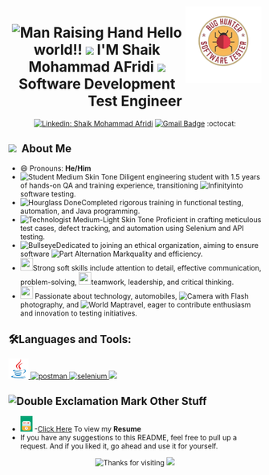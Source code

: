 <div align="center">

# <img src="raf_360x360_075_t_fafafa_ca443f4786-removebg-preview.png" width="30%" align='right'/><br> <img src="https://raw.githubusercontent.com/Tarikul-Islam-Anik/Animated-Fluent-Emojis/master/Emojis/People/Man%20Raising%20Hand.png" alt="Man Raising Hand" width="30"/> Hello world!!&nbsp;<img src="https://github.com/TheDudeThatCode/TheDudeThatCode/blob/master/Assets/Earth.gif" width="24px"> I'M Shaik Mohammad AFridi  <img src="https://user-images.githubusercontent.com/74038190/216122041-518ac897-8d92-4c6b-9b3f-ca01dcaf38ee.png" width="30" /> Software Development Test Engineer  
[![Linkedin: Shaik Mohammad Afridi](https://img.shields.io/badge/-Shaik_Mohammad_Afridi-blue?style=flat-square&logo=Linkedin&logoColor=white&link=https://www.linkedin.com/in/shaik-mohammad-afridi-4fa053206/)](https://www.linkedin.com/in/shaik-mohammad-afridi-4fa053206/) [![Gmail Badge](https://img.shields.io/badge/-afridi.shaik20497@gmail.com-c14438?style=flat-square&logo=Gmail&logoColor=white&link=mailto:afridi.shaik20497@gmail.com)](mailto:afridi.shaik20497@gmail.com) :octocat:

<div align="left">
 
## <img src="https://github.com/Anmol-Baranwal/Cool-GIFs-For-GitHub/assets/74038190/4503d891-510a-4ebd-94c4-ef8958a2e8d4" width="40">&nbsp; About Me
- 😄 Pronouns: **He/Him**
- <img src="https://raw.githubusercontent.com/Tarikul-Islam-Anik/Animated-Fluent-Emojis/master/Emojis/People%20with%20professions/Student%20Medium%20Skin%20Tone.png" alt="Student Medium Skin Tone" width="25" height="25" /> Diligent engineering student with 1.5 years of hands-on QA and training experience, transitioning <img src="https://raw.githubusercontent.com/Tarikul-Islam-Anik/Animated-Fluent-Emojis/master/Emojis/Symbols/Infinity.png" alt="Infinity" width="25" height="25" />into software testing.
- <img src="https://raw.githubusercontent.com/Tarikul-Islam-Anik/Animated-Fluent-Emojis/master/Emojis/Travel%20and%20places/Hourglass%20Done.png" alt="Hourglass Done" width="25" height="25" />Completed rigorous training in functional testing, automation, and Java programming.
- <img src="https://raw.githubusercontent.com/Tarikul-Islam-Anik/Animated-Fluent-Emojis/master/Emojis/People%20with%20professions/Technologist%20Medium-Light%20Skin%20Tone.png" alt="Technologist Medium-Light Skin Tone" width="25" height="25" /> Proficient in crafting meticulous test cases, defect tracking, and automation using Selenium and API testing.
- <img src="https://raw.githubusercontent.com/Tarikul-Islam-Anik/Animated-Fluent-Emojis/master/Emojis/Activities/Bullseye.png" alt="Bullseye" width="25" height="25" />Dedicated to joining an ethical organization, aiming to ensure software <img src="https://raw.githubusercontent.com/Tarikul-Islam-Anik/Animated-Fluent-Emojis/master/Emojis/Symbols/Part%20Alternation%20Mark.png" alt="Part Alternation Mark" width="25" height="25" />quality and efficiency.
- <img src="https://user-images.githubusercontent.com/74038190/212284087-bbe7e430-757e-4901-90bf-4cd2ce3e1852.gif" width="25" height="25" />Strong soft skills include attention to detail, effective communication, problem-solving, <img src="https://github.com/Anmol-Baranwal/Cool-GIFs-For-GitHub/assets/74038190/bba47def-6b97-4489-9433-fbff5b588031" width="25" height="25" />teamwork, leadership, and critical thinking.
- <img src="https://github.com/Anmol-Baranwal/Cool-GIFs-For-GitHub/assets/74038190/fa83eeb9-f4e2-4d85-93f0-688af11babf8" width="25" height="25" /> Passionate about technology, automobiles, <img src="https://raw.githubusercontent.com/Tarikul-Islam-Anik/Animated-Fluent-Emojis/master/Emojis/Objects/Camera%20with%20Flash.png" alt="Camera with Flash" width="25" height="25" />photography, and <img src="https://raw.githubusercontent.com/Tarikul-Islam-Anik/Animated-Fluent-Emojis/master/Emojis/Travel%20and%20places/World%20Map.png" alt="World Map" width="25" height="25" />travel, eager to contribute enthusiasm and innovation to testing initiatives.
## 🛠Languages and Tools:</h3>
<p align="left"> <a href="https://www.java.com" target="_blank" rel="noreferrer"> <img src="https://raw.githubusercontent.com/devicons/devicon/master/icons/java/java-original.svg" alt="java" width="40" height="40"/> </a> <a href="https://postman.com" target="_blank" rel="noreferrer"> <img src="https://www.vectorlogo.zone/logos/getpostman/getpostman-icon.svg" alt="postman" width="40" height="40"/> </a> <a href="https://www.selenium.dev" target="_blank" rel="noreferrer"> <img src="https://raw.githubusercontent.com/detain/svg-logos/780f25886640cef088af994181646db2f6b1a3f8/svg/selenium-logo.svg" alt="selenium" width="40" height="40"/> <img src = 'https://github.com/MarikIshtar007/MarikIshtar007/blob/master/images/git.svg' width='30'/> </a> </p> 
<div align="left">

## <img src="https://raw.githubusercontent.com/Tarikul-Islam-Anik/Animated-Fluent-Emojis/master/Emojis/Symbols/Double%20Exclamation%20Mark.png" alt="Double Exclamation Mark" width="25" height="25" /> Other Stuff 
 - <img src="0_gFds75KHb2WzvGJN-_online-video-cutter.com_.gif" width="5%"/> -[Click Here](https://drive.google.com/file/d/1nZ1u1vrr3EdpM4VOeVZq-9Bl7m32Nw2l/view?usp=sharing) To view my **Resume**
  - If you have any suggestions to this README, feel free to pull up a request. And if you liked it, go ahead and use it for yourself.

 <div align="center">
<img alt="Thanks for visiting" width="80%" src="https://raw.githubusercontent.com/BrunnerLivio/brunnerlivio/master/images/marquee.svg" />
<img src="https://capsule-render.vercel.app/api?type=waving&color=gradient&height=60&section=footer&width=155"/> </p>





 






